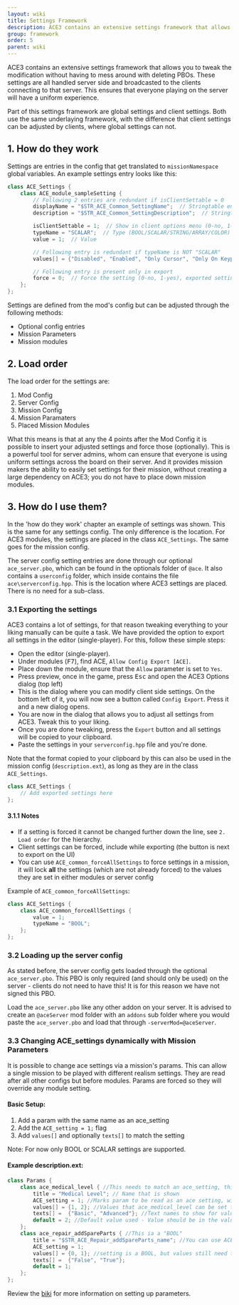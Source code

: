 ```yaml
---
layout: wiki
title: Settings Framework
description: ACE3 contains an extensive settings framework that allows you to tweak the modification without having to mess around with deleting PBOs.
group: framework
order: 5
parent: wiki
---
```


ACE3 contains an extensive settings framework that allows you to tweak the modification without having to mess around with deleting PBOs. These settings are all handled server side and broadcasted to the clients connecting to that server. This ensures that everyone playing on the server will have a uniform experience.

Part of this settings framework are global settings and client settings. Both use the same underlaying framework, with the difference that client settings can be adjusted by clients, where global settings can not.


## 1. How do they work

Settings are entries in the config that get translated to `missionNamespace` global variables. An example settings entry looks like this:

```c++
class ACE_Settings {
    class ACE_module_sampleSetting {
        // Following 2 entries are redundant if isClientSettable = 0
        displayName = "$STR_ACE_Common_SettingName";  // Stringtable entry with the setting name
        description = "$STR_ACE_Common_SettingDescription";  // Stringtable entry with the setting description

        isClientSettable = 1;  // Show in client options menu (0-no, 1-yes)
        typeName = "SCALAR";  // Type (BOOL/SCALAR/STRING/ARRAY/COLOR)
        value = 1;  // Value

        // Following entry is redundant if typeName is NOT "SCALAR"
        values[] = {"Disabled", "Enabled", "Only Cursor", "Only On Keypress", "Only Cursor and KeyPress"};  // (Optional) Stringtable entries that describe the options

        // Following entry is present only in export
        force = 0;  // Force the setting (0-no, 1-yes), exported settings are forced by default
    };
};
```

Settings are defined from the mod's config but can be adjusted through the following methods:

- Optional config entries
- Mission Parameters
- Mission modules


## 2. Load order

The load order for the settings are:

1. Mod Config
2. Server Config
3. Mission Config
4. Mission Paramaters
5. Placed Mission Modules

What this means is that at any the 4 points after the Mod Config it is possible to insert your adjusted settings and force those (optionally). This is a powerful tool for server admins, whom can ensure that everyone is using uniform settings across the board on their server. And it provides mission makers the ability to easily set settings for their mission, without creating a large dependency on ACE3; you do not have to place down mission modules.


## 3. How do I use them?

In the 'how do they work' chapter an example of settings was shown. This is the same for any settings config. The only difference is the location. For ACE3 modules, the settings are placed in the class `ACE_Settings`. The same goes for the mission config.

The server config setting entries are done through our optional `ace_server.pbo`, which can be found in the optionals folder of `@ace`. It also contains a `userconfig` folder, which inside contains the file `ace\serverconfig.hpp`. This is the location where ACE3 settings are placed. There is no need for a sub-class.

### 3.1 Exporting the settings

ACE3 contains a lot of settings, for that reason tweaking everything to your liking manually can be quite a task. We have provided the option to export all settings in the editor (single-player). For this, follow these simple steps:

- Open the editor (single-player).
- Under modules (<kbd>F7</kbd>), find ACE, `Allow Config Export [ACE]`.
- Place down the module, ensure that the `Allow` parameter is set to `Yes`.
- Press preview, once in the game, press <kbd>Esc</kbd> and open the ACE3 Options dialog (top left)
- This is the dialog where you can modify client side settings. On the bottom left of it, you will now see a button called `Config Export`. Press it and a new dialog opens.
- You are now in the dialog that allows you to adjust all settings from ACE3. Tweak this to your liking.
- Once you are done tweaking, press the `Export` button and all settings will be copied to your clipboard.
- Paste the settings in your `serverconfig.hpp` file and you're done.

Note that the format copied to your clipboard by this can also be used in the mission config (`description.ext`), as long as they are in the class `ACE_Settings`.

```c++
class ACE_Settings {
    // Add exported settings here
};
```

#### 3.1.1 Notes

- If a setting is forced it cannot be changed further down the line, see `2. Load order` for the hierarchy.
- Client settings can be forced, include while exporting (the button is next to export on the UI)
- You can use `ACE_common_forceAllSettings` to force settings in a mission, it will lock **all** the settings (which are not already forced) to the values they are set in either modules or server config

Example of `ACE_common_forceAllSettings`:
```c++
class ACE_Settings {
    class ACE_common_forceAllSettings {
        value = 1;
        typeName = "BOOL";
    };
};
```


### 3.2 Loading up the server config

As stated before, the server config gets loaded through the optional `ace_server.pbo`. This PBO is only required (and should only be used) on the server - clients do not need to have this! It is for this reason we have not signed this PBO.

Load the `ace_server.pbo` like any other addon on your server. It is advised to create an `@aceServer` mod folder with an `addons` sub folder where you would paste the `ace_server.pbo` and load that through `-serverMod=@aceServer`.


### 3.3 Changing ACE_settings dynamically with Mission Parameters

It is possible to change ace settings via a mission's params.
This can allow a single mission to be played with different realism settings.
They are read after all other configs but before modules. Params are forced so they will override any module setting.

#### Basic Setup:
1. Add a param with the same name as an ace_setting
2. Add the `ACE_setting = 1;` flag
3. Add `values[]` and optionally `texts[]` to match the setting

Note: For now only BOOL or SCALAR settings are supported.

#### Example **description.ext**:
```c++
class Params {
    class ace_medical_level { //This needs to match an ace_setting, this one is a "SCALAR"(number)
        title = "Medical Level"; // Name that is shown
        ACE_setting = 1; //Marks param to be read as an ace setting, without this nothing will happen!
        values[] = {1, 2}; //Values that ace_medical_level can be set to
        texts[] =  {"Basic", "Advanced"}; //Text names to show for values (Basic will set level to 1, Advanced will set level to 2)
        default = 2; //Default value used - Value should be in the values[] list
    };
    class ace_repair_addSpareParts { //This ia a "BOOL"
        title = "$STR_ACE_Repair_addSpareParts_name"; //You can use ACE's stringtables
        ACE_setting = 1;
        values[] = {0, 1}; //setting is a BOOL, but values still need to be numbers, so 0 is false, 1 is true
        texts[] =  {"False", "True"};
        default = 1;
    };
};
```

Review the [biki](https://community.bistudio.com/wiki/Arma_3_Mission_Parameters) for more information on setting up parameters.

